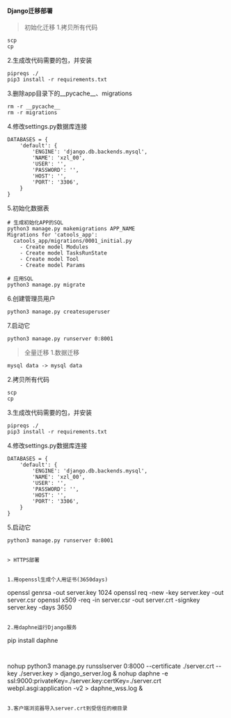 #### Django迁移部署
> 初始化迁移
1.拷贝所有代码
```
scp
cp
```

2.生成改代码需要的包，并安装
```
pipreqs ./
pip3 install -r requirements.txt
```

3.删除app目录下的__pycache__、migrations
```
rm -r __pycache__
rm -r migrations
```

4.修改settings.py数据库连接
```
DATABASES = {
    'default': {
        'ENGINE': 'django.db.backends.mysql',
        'NAME': 'xzl_00',
        'USER': '',
        'PASSWORD': '',
        'HOST': '',
        'PORT': '3306',
    }
}
```

5.初始化数据表
```
# 生成初始化APP的SQL
python3 manage.py makemigrations APP_NAME
Migrations for 'catools_app':
  catools_app/migrations/0001_initial.py
    - Create model Modules
    - Create model TasksRunState
    - Create model Tool
    - Create model Params
```
```
# 应用SQL
python3 manage.py migrate
```

6.创建管理员用户
```
python3 manage.py createsuperuser
```

7.启动它
```
python3 manage.py runserver 0:8001
```

> 全量迁移
1.数据迁移
```
mysql data -> mysql data
```

2.拷贝所有代码
```
scp
cp
```

3.生成改代码需要的包，并安装
```
pipreqs ./
pip3 install -r requirements.txt
```

4.修改settings.py数据库连接
```
DATABASES = {
    'default': {
        'ENGINE': 'django.db.backends.mysql',
        'NAME': 'xzl_00',
        'USER': '',
        'PASSWORD': '',
        'HOST': '',
        'PORT': '3306',
    }
}
```

5.启动它
```
python3 manage.py runserver 0:8001


> HTTPS部署


1.用openssl生成个人用证书(3650days)
```
openssl genrsa -out server.key 1024
openssl req -new -key server.key -out server.csr
openssl x509 -req -in server.csr -out server.crt -signkey server.key -days 3650
```

2.用daphne运行Django服务
```
pip install daphne
```


```
nohup python3 manage.py runsslserver 0:8000 --certificate ./server.crt --key ./server.key > django_server.log &
nohup daphne -e ssl:9000:privateKey=./server.key:certKey=./server.crt webpl.asgi:application -v2 > daphne_wss.log &
```

3.客户端浏览器导入server.crt到受信任的根目录
